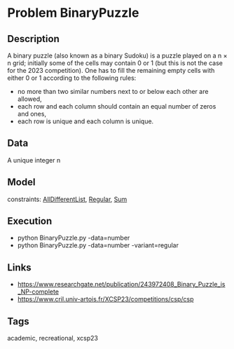 # Problem BinaryPuzzle
## Description
A binary puzzle (also known as a binary Sudoku) is a puzzle played on a n × n grid;
initially some of the cells may contain 0 or 1 (but this is not the case for the 2023 competition).
One has to fill the remaining empty cells with either 0 or 1 according to the following rules:
  -  no more than two similar numbers next to or below each other are allowed,
  -  each row and each column should contain an equal number of zeros and ones,
  - each row is unique and each column is unique.

## Data
  A unique integer n

## Model
  constraints: [AllDifferentList](http://pycsp.org/documentation/constraints/AllDifferentList), [Regular](http://pycsp.org/documentation/constraints/Regular), [Sum](http://pycsp.org/documentation/constraints/Sum)

## Execution
  - python BinaryPuzzle.py -data=number
  - python BinaryPuzzle.py -data=number -variant=regular

## Links
  - https://www.researchgate.net/publication/243972408_Binary_Puzzle_is_NP-complete
  - https://www.cril.univ-artois.fr/XCSP23/competitions/csp/csp

## Tags
  academic, recreational, xcsp23
